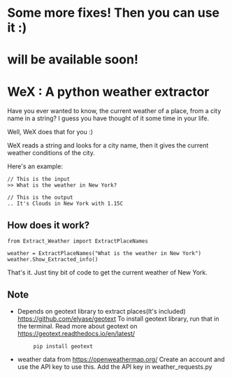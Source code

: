 # Some more fixes! Then you can use it :)
# will be available soon!
# WeX : A python weather extractor 

Have you ever wanted to know, the current weather of a place, from a city name in a string? 
I guess you have thought of it some time in your life. 

Well, WeX does that for you :)

WeX reads a string and looks for a city name, then it gives the current weather conditions of the city.

Here's an example:
    
    // This is the input
    >> What is the weather in New York?
    
    // This is the output
    .. It's Clouds in New York with 1.15C

    
How does it work?
-----------------

    from Extract_Weather import ExtractPlaceNames 

    weather = ExtractPlaceNames("What is the weather in New York")
    weather.Show_Extracted_info()
 
That's it. Just tiny bit of code to get the current weather of New York.

    
Note
-----
 * Depends on geotext library to extract places(It's included)  https://github.com/elyase/geotext
   To install geotext library, run that in the terminal.
   Read more about geotext on https://geotext.readthedocs.io/en/latest/
            
            pip install geotext
 
 * weather data from https://openweathermap.org/
   Create an account and use the API key to use this.
   Add the API key in weather_requests.py








